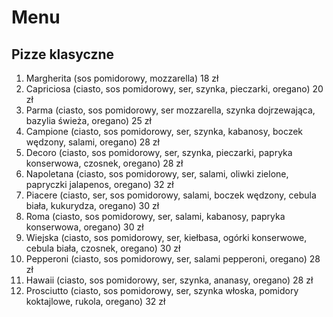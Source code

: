 # Menu

## Pizze klasyczne

1. Margherita (sos pomidorowy, mozzarella) 18 zł
2. Capriciosa (ciasto, sos pomidorowy, ser, szynka, pieczarki, oregano) 20 zł
3. Parma (ciasto, sos pomidorowy, ser mozzarella, szynka dojrzewająca, bazylia świeża, oregano) 25 zł
4. Campione (ciasto, sos pomidorowy, ser, szynka, kabanosy, boczek wędzony, salami, oregano) 28 zł
5. Decoro (ciasto, sos pomidorowy, ser, szynka, pieczarki, papryka konserwowa, czosnek, oregano) 28 zł
6. Napoletana (ciasto, sos pomidorowy, ser, salami, oliwki zielone, papryczki jalapenos, oregano) 32 zł
7. Piacere (ciasto, ser, sos pomidorowy, salami, boczek wędzony, cebula biała, kukurydza, oregano) 30 zł
8. Roma (ciasto, sos pomidorowy, ser, salami, kabanosy, papryka konserwowa, oregano) 30 zł
9. Wiejska (ciasto, sos pomidorowy, ser, kiełbasa, ogórki konserwowe, cebula biała, czosnek, oregano) 30 zł
10. Pepperoni (ciasto, sos pomidorowy, ser, salami pepperoni, oregano) 28 zł
11. Hawaii (ciasto, sos pomidorowy, ser, szynka, ananasy, oregano) 28 zł
12. Prosciutto (ciasto, sos pomidorowy, ser, szynka włoska, pomidory koktajlowe, rukola, oregano) 32 zł
